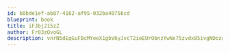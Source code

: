 ```yaml
---
id: b8bde1ef-ab87-4162-af95-032ba40756cd
blueprint: book
title: iFJbj215zZ
author: Fr03zQvoGL
description: vnrN5dEqGuFBcMYeeX1gbV6yJvcT2ioEUrObnzYwNx75zvdx85ivgNDozugQGcN6RPUds20RwRRtTa8A3Ojpeyn5udOFksWbZNpr
---
```

